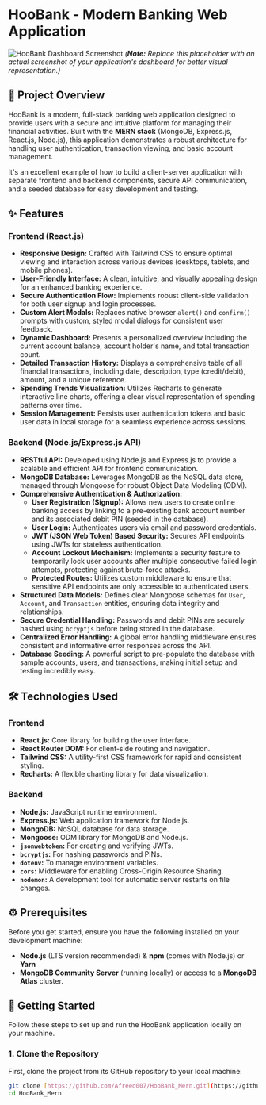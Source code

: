 # HooBank - Modern Banking Web Application

![HooBank Dashboard Screenshot](https://placehold.co/1200x600/000/FFF?text=HooBank+Dashboard+Screenshot)
*(**Note:** Replace this placeholder with an actual screenshot of your application's dashboard for better visual representation.)*

## 🚀 Project Overview

HooBank is a modern, full-stack banking web application designed to provide users with a secure and intuitive platform for managing their financial activities. Built with the **MERN stack** (MongoDB, Express.js, React.js, Node.js), this application demonstrates a robust architecture for handling user authentication, transaction viewing, and basic account management.

It's an excellent example of how to build a client-server application with separate frontend and backend components, secure API communication, and a seeded database for easy development and testing.

## ✨ Features

### Frontend (React.js)
* **Responsive Design:** Crafted with Tailwind CSS to ensure optimal viewing and interaction across various devices (desktops, tablets, and mobile phones).
* **User-Friendly Interface:** A clean, intuitive, and visually appealing design for an enhanced banking experience.
* **Secure Authentication Flow:** Implements robust client-side validation for both user signup and login processes.
* **Custom Alert Modals:** Replaces native browser `alert()` and `confirm()` prompts with custom, styled modal dialogs for consistent user feedback.
* **Dynamic Dashboard:** Presents a personalized overview including the current account balance, account holder's name, and total transaction count.
* **Detailed Transaction History:** Displays a comprehensive table of all financial transactions, including date, description, type (credit/debit), amount, and a unique reference.
* **Spending Trends Visualization:** Utilizes Recharts to generate interactive line charts, offering a clear visual representation of spending patterns over time.
* **Session Management:** Persists user authentication tokens and basic user data in local storage for a seamless experience across sessions.

### Backend (Node.js/Express.js API)
* **RESTful API:** Developed using Node.js and Express.js to provide a scalable and efficient API for frontend communication.
* **MongoDB Database:** Leverages MongoDB as the NoSQL data store, managed through Mongoose for robust Object Data Modeling (ODM).
* **Comprehensive Authentication & Authorization:**
    * **User Registration (Signup):** Allows new users to create online banking access by linking to a pre-existing bank account number and its associated debit PIN (seeded in the database).
    * **User Login:** Authenticates users via email and password credentials.
    * **JWT (JSON Web Token) Based Security:** Secures API endpoints using JWTs for stateless authentication.
    * **Account Lockout Mechanism:** Implements a security feature to temporarily lock user accounts after multiple consecutive failed login attempts, protecting against brute-force attacks.
    * **Protected Routes:** Utilizes custom middleware to ensure that sensitive API endpoints are only accessible to authenticated users.
* **Structured Data Models:** Defines clear Mongoose schemas for `User`, `Account`, and `Transaction` entities, ensuring data integrity and relationships.
* **Secure Credential Handling:** Passwords and debit PINs are securely hashed using `bcryptjs` before being stored in the database.
* **Centralized Error Handling:** A global error handling middleware ensures consistent and informative error responses across the API.
* **Database Seeding:** A powerful script to pre-populate the database with sample accounts, users, and transactions, making initial setup and testing incredibly easy.

## 🛠️ Technologies Used

### Frontend
* **React.js:** Core library for building the user interface.
* **React Router DOM:** For client-side routing and navigation.
* **Tailwind CSS:** A utility-first CSS framework for rapid and consistent styling.
* **Recharts:** A flexible charting library for data visualization.

### Backend
* **Node.js:** JavaScript runtime environment.
* **Express.js:** Web application framework for Node.js.
* **MongoDB:** NoSQL database for data storage.
* **Mongoose:** ODM library for MongoDB and Node.js.
* **`jsonwebtoken`:** For creating and verifying JWTs.
* **`bcryptjs`:** For hashing passwords and PINs.
* **`dotenv`:** To manage environment variables.
* **`cors`:** Middleware for enabling Cross-Origin Resource Sharing.
* **`nodemon`:** A development tool for automatic server restarts on file changes.

## ⚙️ Prerequisites

Before you get started, ensure you have the following installed on your development machine:

* **Node.js** (LTS version recommended) & **npm** (comes with Node.js) or **Yarn**
* **MongoDB Community Server** (running locally) or access to a **MongoDB Atlas** cluster.

## 🚀 Getting Started

Follow these steps to set up and run the HooBank application locally on your machine.

### 1. Clone the Repository

First, clone the project from its GitHub repository to your local machine:

```bash
git clone [https://github.com/Afreed007/HooBank_Mern.git](https://github.com/Afreed007/HooBank_Mern.git)
cd HooBank_Mern
